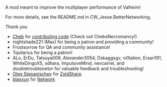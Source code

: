 A mod meant to improve the multiplayer performance of Valheim!

For more details, see the README.md in CW_Jesse.BetterNetworking.

_Thank you_

* [Cheb](https://github.com/jpw1991) for [contributing code](https://github.com/CW-Jesse/valheim-betternetworking/pull/17) (Check out ChebsNecromancy!)
* nightshade221 (Max) for being a patron and providing a community!
* Frostsorrow for QA and community assistance!
* Tquilarius for being a patron!
* ALo, ErDu, Tatsuya009, Alexander3054, Dskaggsgv, vi0lation, Ersan191, WhiteDingoX5, xdhara, ImpulsiveMind, nevcairiel, and doubletroubleswtor for valuable feedback and troubleshooting!
* [Oleg Stepanischev](https://github.com/oleg-st) for [ZstdSharp](https://github.com/oleg-st/ZstdSharp)
* [blaxxun](https://github.com/blaxxun-boop/) for [Network](https://github.com/blaxxun-boop/Network/)